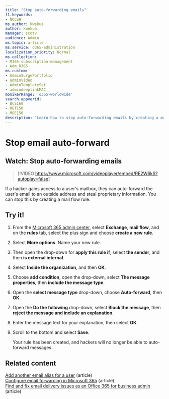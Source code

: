 ```yaml
---
title: "Stop auto-forwarding emails"
f1.keywords:
- NOCSH
ms.author: kwekua
author: kwekua
manager: scotv
audience: Admin
ms.topic: article
ms.service: o365-administration
localization_priority: Normal
ms.collection: 
- M365-subscription-management 
- Adm_O365
ms.custom: 
- AdminSurgePortfolio
- adminvideo
- AdminTemplateSet
- admindeeplinkMAC
monikerRange: 'o365-worldwide'
search.appverid:
- BCS160
- MET150
- MOE150
description: "Learn how to stop auto-forwarding emails by creating a mail flow rule to avoid theft of proprietary info."
---
```


# Stop email auto-forward

## Watch: Stop auto-forwarding emails

> [!VIDEO https://www.microsoft.com/videoplayer/embed/RE2W6kS?autoplay=false]

If a hacker gains access to a user's mailbox, they can auto-forward the user's email to an outside address and steal proprietary information. You can stop this by creating a mail flow rule.

## Try it!

1. From the <a href="https://go.microsoft.com/fwlink/p/?linkid=2024339" target="_blank">Microsoft 365 admin center</a>, select **Exchange**, **mail flow**, and on the **rules** tab, select the plus sign and choose **create a new rule**.
1. Select **More options**. Name your new rule.
1. Then open the drop-down for **apply this rule if**, select **the sender**, and then **is external internal**.
1. Select **Inside the organization**, and then **OK**.
1. Choose **add condition**, open the drop-down, select **The message properties**, then **include the message type**.
1. Open the **select message type** drop-down, choose **Auto-forward**, then **OK**.
1. Open the **Do the following** drop-down, select **Block the message**, then **reject the message and include an explanation**.
1. Enter the message text for your explanation, then select **OK**.
1. Scroll to the bottom and select **Save**.

    Your rule has been created, and hackers will no longer be able to auto-forward messages.

## Related content

[Add another email alias for a user](../admin/email/add-another-email-alias-for-a-user.md) (article)\
[Configure email forwarding in Microsoft 365](../admin/email/configure-email-forwarding.md) (article)\
[Find and fix email delivery issues as an Office 365 for business admin](/exchange/troubleshoot/email-delivery/email-delivery-issues) (article)